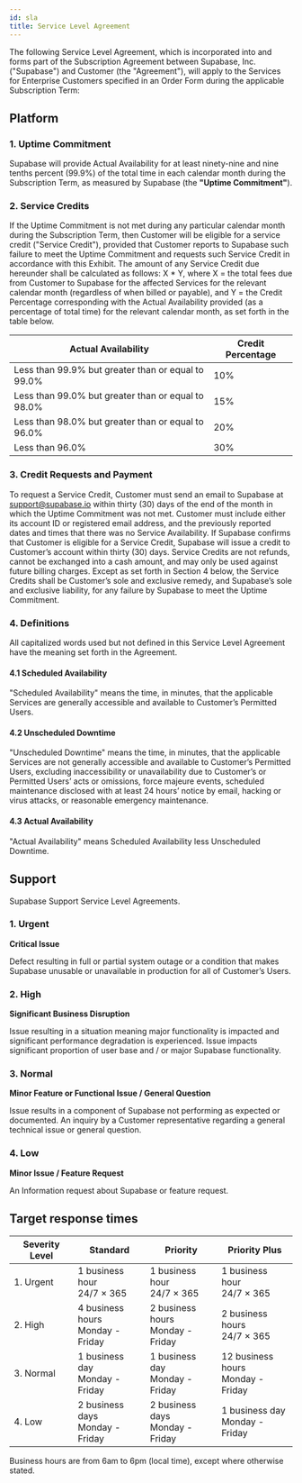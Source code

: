 ```yaml
---
id: sla
title: Service Level Agreement
---
```


The following Service Level Agreement, which is incorporated into and forms part of the Subscription Agreement between Supabase, Inc. ("Supabase") and Customer (the "Agreement"), will apply to the Services for Enterprise Customers specified in an Order Form during the applicable Subscription Term:

## Platform

### 1. Uptime Commitment

Supabase will provide Actual Availability for at least ninety-nine and nine tenths percent (99.9%) of the total time in each calendar month during the Subscription Term, as measured by Supabase (the **"Uptime Commitment"**).

### 2. Service Credits

If the Uptime Commitment is not met during any particular calendar month during the Subscription Term, then Customer will be eligible for a service credit ("Service Credit"), provided that Customer reports to Supabase such failure to meet the Uptime Commitment and requests such Service Credit in accordance with this Exhibit. The amount of any Service Credit due hereunder shall be calculated as follows:
X \* Y, where X = the total fees due from Customer to Supabase for the affected Services for the relevant calendar month (regardless of when billed or payable), and Y = the Credit Percentage corresponding with the Actual Availability provided (as a percentage of total time) for the relevant calendar month, as set forth in the table below.

| Actual Availability                                | Credit Percentage |
| -------------------------------------------------- | ----------------- |
| Less than 99.9% but greater than or equal to 99.0% | 10%               |
| Less than 99.0% but greater than or equal to 98.0% | 15%               |
| Less than 98.0% but greater than or equal to 96.0% | 20%               |
| Less than 96.0%                                    | 30%               |

### 3. Credit Requests and Payment

To request a Service Credit, Customer must send an email to Supabase at support@supabase.io within thirty (30) days of the end of the month in which the Uptime Commitment was not met. Customer must include either its account ID or registered email address, and the previously reported dates and times that there was no Service Availability. If Supabase confirms that Customer is eligible for a Service Credit, Supabase will issue a credit to Customer’s account within thirty (30) days. Service Credits are not refunds, cannot be exchanged into a cash amount, and may only be used against future billing charges. Except as set forth in Section 4 below, the Service Credits shall be Customer’s sole and exclusive remedy, and Supabase’s sole and exclusive liability, for any failure by Supabase to meet the Uptime Commitment.

### 4. Definitions

All capitalized words used but not defined in this Service Level Agreement have the meaning set forth in the Agreement.

#### 4.1 Scheduled Availability

"Scheduled Availability" means the time, in minutes, that the applicable Services are generally accessible and available to Customer’s Permitted Users.

#### 4.2 Unscheduled Downtime

"Unscheduled Downtime" means the time, in minutes, that the applicable Services are not generally accessible and available to Customer’s Permitted Users, excluding inaccessibility or unavailability due to Customer’s or Permitted Users’ acts or omissions, force majeure events, scheduled maintenance disclosed with at least 24 hours’ notice by email, hacking or virus attacks, or reasonable emergency maintenance.

#### 4.3 Actual Availability

"Actual Availability" means Scheduled Availability less Unscheduled Downtime.

## Support

Supabase Support Service Level Agreements.

### 1. Urgent

**Critical Issue**

Defect resulting in full or partial system outage or a condition that makes Supabase unusable
or unavailable in production for all of Customer’s Users.

### 2. High

**Significant Business Disruption**

Issue resulting in a situation meaning major functionality is impacted and
significant performance degradation is experienced. Issue impacts significant proportion of user base and / or major
Supabase functionality.

### 3. Normal

**Minor Feature or Functional Issue / General Question**

Issue results in a component of Supabase not
performing as expected or documented. An inquiry by a Customer representative regarding a general technical issue
or general question.

### 4. Low

**Minor Issue / Feature Request**

An Information request about Supabase or feature request.

## Target response times

| Severity Level | Standard                              | Priority                              | Priority Plus                          |
| -------------- | ------------------------------------- | ------------------------------------- | -------------------------------------- |
| 1. Urgent      | 1 business hour<br />24/7 × 365       | 1 business hour<br />24/7 × 365       | 1 business hour<br />24/7 × 365        |
| 2. High        | 4 business hours<br />Monday - Friday | 2 business hours<br />Monday - Friday | 2 business hours<br />24/7 × 365       |
| 3. Normal      | 1 business day<br />Monday - Friday   | 1 business day<br />Monday - Friday   | 12 business hours<br />Monday - Friday |
| 4. Low         | 2 business days<br />Monday - Friday  | 2 business days<br />Monday - Friday  | 1 business day<br />Monday - Friday    |

Business hours are from 6am to 6pm (local time), except where otherwise stated.
